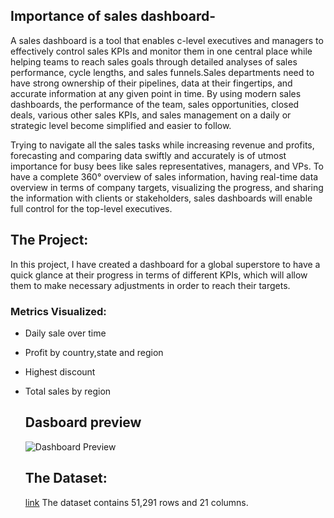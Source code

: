 ## Importance of sales dashboard-
A sales dashboard is a tool that enables c-level executives and managers to effectively control sales KPIs and monitor them in one central place while helping teams to reach sales goals through detailed analyses of sales performance, cycle lengths, and sales funnels.Sales departments need to have strong ownership of their pipelines, data at their fingertips, and accurate information at any given point in time. By using modern sales dashboards, the performance of the team, sales opportunities, closed deals, various other sales KPIs, and sales management on a daily or strategic level become simplified and easier to follow.

Trying to navigate all the sales tasks while increasing revenue and profits, forecasting and comparing data swiftly and accurately is of utmost importance for busy bees like sales representatives, managers, and VPs. To have a complete 360° overview of sales information, having real-time data overview in terms of company targets, visualizing the progress, and sharing the information with clients or stakeholders, sales dashboards will enable full control for the top-level executives.

## The Project:
In this project, I have created a dashboard for a global superstore to have a quick glance at their progress in terms of different KPIs, which will allow them to make necessary adjustments in order to reach their targets.

### Metrics Visualized:
- Daily sale over time
- Profit by country,state and region
- Highest discount
- Total sales by region

  ## Dasboard preview
  ![Dashboard Preview](dashboard.png)

  ## The Dataset:
  [link](https://www.kaggle.com/datasets/aditisaxena20/superstore-sales-dataset)
  The dataset contains 51,291 rows and 21 columns.
  
  
